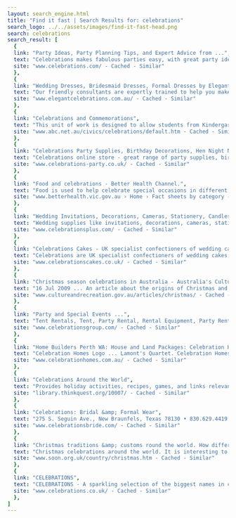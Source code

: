 ```yaml
---
layout: search_engine.html
title: "Find it fast | Search Results for: celebrations"
search_logo: ../../assets/images/find-it-fast-head.png
search: celebrations
search_result: [
  {
  link: "Party Ideas, Party Planning Tips, and Expert Advice from ...",
  text: "Celebrations makes fabulous parties easy, with great party ideas and planning tips. We have everything you need for your next party - whether it's ...",
  site: "www.celebrations.com/ - Cached - Similar"
  },
  {
  link: "Wedding Dresses, Bridesmaid Dresses, Formal Dresses by Elegant ...",
  text: "Our friendly consultants are expertly trained to help you make the right decision when choosing your Wedding Dresses, Bridesmaid Dresses, ...",
  site: "www.elegantcelebrations.com.au/ - Cached - Similar"
  },
  {
  link: "Celebrations and Commemorations",
  text: "This unit of work is designed to allow students from Kindergarten to Year 6 to explore these various aspects of Celebrations and commemorations. ...",
  site: "www.abc.net.au/civics/celebrations/default.htm - Cached - Similar"
  },
  {
  link: "Celebrations Party Supplies, Birthday Decorations, Hen Night Novelties",
  text: "Celebrations online store - great range of party supplies, birthday decorations, theme partyware, fancy dress costumes, hen and stag night novelties.",
  site: "www.celebrations-party.co.uk/ - Cached - Similar"
  },
  {
  link: "Food and celebrations - Better Health Channel.",
  text: "Food is used to help celebrate special occasions in different cultures like Christmas, New Year, weddings and birthdays and other festivals.",
  site: "www.betterhealth.vic.gov.au › Home › Fact sheets by category - Cached - Similar"
  },
  {
  link: "Wedding Invitations, Decorations, Cameras, Stationery, Candles ...",
  text: "Wedding supplies like invitations, decorations, cameras, stationery, favours, order of service, serviettes, umbrella, chocolates, bubbles & albums from ...",
  site: "www.celebrationsplus.com/ - Cached - Similar"
  },
  {
  link: "Celebrations Cakes - UK specialist confectioners of wedding cakes ...",
  text: "Celebrations are UK specialist confectioners of wedding cakes, birthday cakes, corporate cakes and cakes for other occasions.",
  site: "www.celebrationscakes.co.uk/ - Cached - Similar"
  },
  {
  link: "Christmas season celebrations in Australia - Australia's Culture ...",
  text: "16 Jul 2009 ... An article about the origins of Christmas and how Australians celebrate Christmas. Includes information on other major celebrations that ...",
  site: "www.cultureandrecreation.gov.au/articles/christmas/ - Cached - Similar"
  },
  {
  link: "Party and Special Events ...",
  text: "Tent Rentals, Tent, Party Rental, Rental Equipment, Party Rental Montreal, Montreal Party Rental, Celebrations, Rental ...",
  site: "www.celebrationsgroup.com/ - Cached - Similar"
  },
  {
  link: "Home Builders Perth WA: House and Land Packages: Celebration Homes",
  text: "Celebration Homes Logo ... Lamont's Quartet. Celebration Homes - Home ... 2008. Celebration Homes. All Rights Reserved - Designed by Tentacle.",
  site: "www.celebrationhomes.com.au/ - Cached - Similar"
  },
  {
  link: "Celebrations Around the World",
  text: "Provides holiday activities, recipes, games, and links relevant to celebrations in Australia, England, Germany, Malaysia, Sweden and USA. From ThinkQuest.",
  site: "library.thinkquest.org/10007/ - Cached - Similar"
  },
  {
  link: "Celebrations: Bridal &amp; Formal Wear",
  text: "275 S. Seguin Ave., New Braunfels, Texas 78130 • 830.629.4419. Copyright © 2002 Celebrations. All rights reserved. Site Meter.",
  site: "www.celebrationsbride.com/ - Cached - Similar"
  },
  {
  link: "Christmas traditions &amp; customs round the world. How different ...",
  text: "Christmas celebrations around the world. It is interesting to see how different countries celebrate Christmas. We asked some of our friends to explain what ...",
  site: "www.soon.org.uk/country/christmas.htm - Cached - Similar"
  },
  {
  link: "CELEBRATIONS",
  text: "CELEBRATIONS - A sparkling selection of the biggest names in chocolate in miniature - Send some sparkle with an ecard at www.celebrations.co.uk.",
  site: "www.celebrations.co.uk/ - Cached - Similar"
  },
]
---
```

